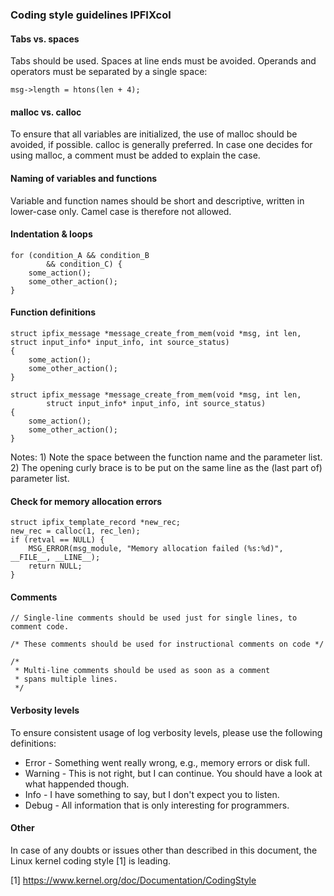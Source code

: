 ### Coding style guidelines IPFIXcol

#### Tabs vs. spaces

Tabs should be used. Spaces at line ends must be avoided. Operands and operators must be separated by a single space:

```
msg->length = htons(len + 4);
```

#### malloc vs. calloc

To ensure that all variables are initialized, the use of malloc should be avoided, if possible. calloc is generally preferred. In case one decides for using malloc, a comment must be added to explain the case.

#### Naming of variables and functions

Variable and function names should be short and descriptive, written in lower-case only. Camel case is therefore not allowed.

#### Indentation & loops

```
for (condition_A && condition_B
        && condition_C) {
    some_action();
    some_other_action();
}
```

#### Function definitions

```
struct ipfix_message *message_create_from_mem(void *msg, int len, struct input_info* input_info, int source_status)
{
    some_action();
    some_other_action();
}

struct ipfix_message *message_create_from_mem(void *msg, int len,
        struct input_info* input_info, int source_status)
{
    some_action();
    some_other_action();
}
```

Notes:
    1) Note the space between the function name and the parameter list.
    2) The opening curly brace is to be put on the same line as the (last part of) parameter list.

#### Check for memory allocation errors

```
struct ipfix_template_record *new_rec;
new_rec = calloc(1, rec_len);
if (retval == NULL) {
    MSG_ERROR(msg_module, "Memory allocation failed (%s:%d)", __FILE__, __LINE__);
    return NULL;
}
```

#### Comments

```
// Single-line comments should be used just for single lines, to comment code.

/* These comments should be used for instructional comments on code */

/*
 * Multi-line comments should be used as soon as a comment
 * spans multiple lines.
 */
```

#### Verbosity levels

To ensure consistent usage of log verbosity levels, please use the following definitions:

* Error - Something went really wrong, e.g., memory errors or disk full.
* Warning - This is not right, but I can continue. You should have a look at what happended though.
* Info - I have something to say, but I don't expect you to listen.
* Debug - All information that is only interesting for programmers.

#### Other

In case of any doubts or issues other than described in this document, the Linux kernel coding style [1] is leading.

[1] https://www.kernel.org/doc/Documentation/CodingStyle
